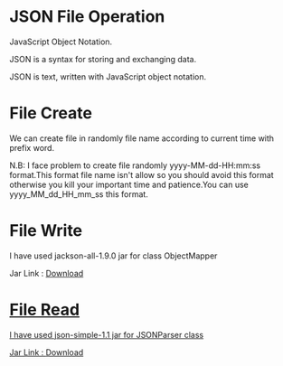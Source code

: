 <html>
  <head></head>
  <body>
    <h1>JSON File Operation</h1>
    <p>JavaScript Object Notation.</p>
    <p>JSON is a syntax for storing and exchanging data.</p>
    <p>JSON is text, written with JavaScript object notation.</p>
    <h1>File Create</h1>
    <p>We can create file in randomly file name according to current time with prefix word.</p>
   <p>N.B: I face problem to create file randomly yyyy-MM-dd-HH:mm:ss format.This format file name isn't allow so you should avoid this format otherwise you kill your important time and patience.You can use yyyy_MM_dd_HH_mm_ss this format.</p>
    <h1>File Write</h1>
    <p>I have used jackson-all-1.9.0 jar for class ObjectMapper</p>
    <p>Jar Link : <a href="http://www.java2s.com/Code/Jar/j/Downloadjacksonall190jar.htm">Download</p>
    <h1>File Read</h1>
    <p>I have used json-simple-1.1 jar for JSONParser class</p>
    <p>Jar Link : <a href="http://www.java2s.com/Code/Jar/j/Downloadjavajsonjar.htm"/>Download</p>
  </body>
  </html>
